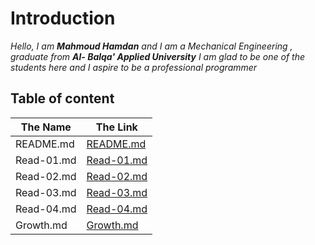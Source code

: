 # Introduction
*Hello, I am **Mahmoud Hamdan** and I am a  Mechanical Engineering , graduate  from **Al- Balqa' Applied University** I am glad to be one of the students here and I aspire to be a professional programmer*

## Table of content

The Name | The Link
------------ | -------------
README.md | [README.md](https://mahmoud-m-hamdan.github.io/Reading-notes/)
Read-01.md |[Read-01.md](https://mahmoud-m-hamdan.github.io/Reading-notes/Read-01)
Read-02.md |[Read-02.md](https://mahmoud-m-hamdan.github.io/Reading-notes/Read-02)
Read-03.md |[Read-03.md](https://mahmoud-m-hamdan.github.io/Reading-notes/Read-03)
Read-04.md |[Read-04.md](https://mahmoud-m-hamdan.github.io/Reading-notes/Read-04)
Growth.md | [Growth.md](https://mahmoud-m-hamdan.github.io/Reading-notes/Growth)
